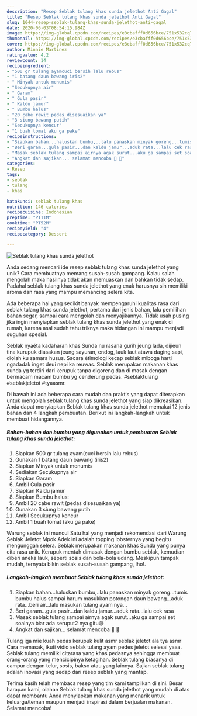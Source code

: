 ```yaml
---
description: "Resep Seblak tulang khas sunda jelethot Anti Gagal"
title: "Resep Seblak tulang khas sunda jelethot Anti Gagal"
slug: 1044-resep-seblak-tulang-khas-sunda-jelethot-anti-gagal
date: 2020-06-03T08:54:15.984Z
image: https://img-global.cpcdn.com/recipes/e3cbafff0d656bce/751x532cq70/seblak-tulang-khas-sunda-jelethot-foto-resep-utama.jpg
thumbnail: https://img-global.cpcdn.com/recipes/e3cbafff0d656bce/751x532cq70/seblak-tulang-khas-sunda-jelethot-foto-resep-utama.jpg
cover: https://img-global.cpcdn.com/recipes/e3cbafff0d656bce/751x532cq70/seblak-tulang-khas-sunda-jelethot-foto-resep-utama.jpg
author: Minnie Martinez
ratingvalue: 4.2
reviewcount: 14
recipeingredient:
- "500 gr tulang ayamcuci bersih lalu rebus"
- "1 batang daun bawang iris2"
- " Minyak untuk menumis"
- "Secukupnya air"
- " Garam"
- " Gula pasir"
- " Kaldu jamur"
- " Bumbu halus"
- "20 cabe rawit pedas disesuaikan ya"
- "3 siung bawang putih"
- "Secukupnya kencur"
- "1 buah tomat aku ga pake"
recipeinstructions:
- "Siapkan bahan...haluskan bumbu,..lalu panaskan minyak goreng...tumis bumbu halus sampai harum masukkan potongan daun bawang...aduk rata...beri air...lalu masukan tulang ayam nya..."
- "Beri garam...gula pasir...dan kaldu jamur...aduk rata...lalu cek rasa"
- "Masak seblak tulang sampai airnya agak surut...aku ga sampai set soalnya biar ada seruput2 nya gitu😅"
- "Angkat dan sajikan... selamat mencoba 🤗 💐"
categories:
- Resep
tags:
- seblak
- tulang
- khas

katakunci: seblak tulang khas 
nutrition: 146 calories
recipecuisine: Indonesian
preptime: "PT11M"
cooktime: "PT52M"
recipeyield: "4"
recipecategory: Dessert

---
```



![Seblak tulang khas sunda jelethot](https://img-global.cpcdn.com/recipes/e3cbafff0d656bce/751x532cq70/seblak-tulang-khas-sunda-jelethot-foto-resep-utama.jpg)

Anda sedang mencari ide resep seblak tulang khas sunda jelethot yang unik? Cara membuatnya memang susah-susah gampang. Kalau salah mengolah maka hasilnya tidak akan memuaskan dan bahkan tidak sedap. Padahal seblak tulang khas sunda jelethot yang enak harusnya sih memiliki aroma dan rasa yang mampu memancing selera kita.

Ada beberapa hal yang sedikit banyak mempengaruhi kualitas rasa dari seblak tulang khas sunda jelethot, pertama dari jenis bahan, lalu pemilihan bahan segar, sampai cara mengolah dan menyajikannya. Tidak usah pusing jika ingin menyiapkan seblak tulang khas sunda jelethot yang enak di rumah, karena asal sudah tahu triknya maka hidangan ini mampu menjadi suguhan spesial.

Seblak nyaéta kadaharan khas Sunda nu rasana gurih jeung lada, dijieun tina kurupuk diasakan jeung sayuran, endog, lauk laut atawa daging sapi, diolah ku samara husus. Sacara étimologi kecap seblak miboga harti ngadadak inget deui nepi ka reuwas. Seblak merupakan makanan khas sunda yg terdiri dari kerupuk tanpa digoreng dan di masak dengan bermacam macam bumbu yg cenderung pedas. #seblaktulang #seblakjeletot #tyaasmr.


Di bawah ini ada beberapa cara mudah dan praktis yang dapat diterapkan untuk mengolah seblak tulang khas sunda jelethot yang siap dikreasikan. Anda dapat menyiapkan Seblak tulang khas sunda jelethot memakai 12 jenis bahan dan 4 langkah pembuatan. Berikut ini langkah-langkah untuk membuat hidangannya.

<!--inarticleads1-->

##### Bahan-bahan dan bumbu yang digunakan untuk pembuatan Seblak tulang khas sunda jelethot:

1. Siapkan 500 gr tulang ayam(cuci bersih lalu rebus)
1. Gunakan 1 batang daun bawang (iris2)
1. Siapkan  Minyak untuk menumis
1. Sediakan Secukupnya air
1. Siapkan  Garam
1. Ambil  Gula pasir
1. Siapkan  Kaldu jamur
1. Siapkan  Bumbu halus:
1. Ambil 20 cabe rawit (pedas disesuaikan ya)
1. Gunakan 3 siung bawang putih
1. Ambil Secukupnya kencur
1. Ambil 1 buah tomat (aku ga pake)


Warung seblak ini muncul Satu hal yang menjadi rekomendasi dari Warung Seblak Jeletot Mpok Adek ini adalah topping lobsternya yang begitu mengunggah selera. Seblak merupakan makanan khas Sunda yang punya cita rasa unik. Kerupuk mentah dimasak dengan bumbu seblak, kemudian diberi aneka lauk, seperti sosis dan bola-bola udang. Meskipun tampak mudah, ternyata bikin seblak susah-susah gampang, lho!. 

<!--inarticleads2-->

##### Langkah-langkah membuat Seblak tulang khas sunda jelethot:

1. Siapkan bahan...haluskan bumbu,..lalu panaskan minyak goreng...tumis bumbu halus sampai harum masukkan potongan daun bawang...aduk rata...beri air...lalu masukan tulang ayam nya...
1. Beri garam...gula pasir...dan kaldu jamur...aduk rata...lalu cek rasa
1. Masak seblak tulang sampai airnya agak surut...aku ga sampai set soalnya biar ada seruput2 nya gitu😅
1. Angkat dan sajikan... selamat mencoba 🤗 💐


Tulang iga mie kuah pedas kerupuk kulit asmr seblak jeletot ala tya asmr Cara memasak, ikuti vidio seblak tulang ayam pedes jeletot selesai yaaa. Seblak tulang memiliki citarasa yang khas pedasnya sehingga membuat orang-orang yang mencicipinya ketagihan. Seblak tulang biasanya di campur dengan telur, sosis, bakso atau yang lainnya. Sajian seblak tulang adalah inovasi yang sedap dari resep seblak yang mantap. 

Terima kasih telah membaca resep yang tim kami tampilkan di sini. Besar harapan kami, olahan Seblak tulang khas sunda jelethot yang mudah di atas dapat membantu Anda menyiapkan makanan yang menarik untuk keluarga/teman maupun menjadi inspirasi dalam berjualan makanan. Selamat mencoba!

